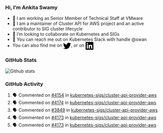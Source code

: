 ### Hi, I’m Ankita Swamy

- 💼 I am working as Senior Member of Technical Staff at VMware
- 👀 I am a maintainer of Cluster API for AWS project and an active contributor to SIG cluster lifecycle
- 💞️ I’m looking to collaborate on Kubernetes and SIGs
- 💬 You can reach me out on Kubernetes Slack with handle @swan
- You can also find me on <a href="https://twitter.com/SwamyAnkita" target="blank"><img align="center" src="https://raw.githubusercontent.com/Ankitasw/Ankitasw/master/svg/twitter.svg" alt="Ankitasw" height="25" width="25" color="#1DA1f2" /></a>, or on <a href="https://www.linkedin.com/in/Ankitaswamy/" target="blank"><img align="center" src="https://raw.githubusercontent.com/Ankitasw/Ankitasw/master/svg/linkedin.svg" alt="Ankitasw" height="25" width="25" /></a>

### GitHub Stats
![Github stats](https://github-readme-stats.vercel.app/api?username=Ankitasw&count_private=true&show_icons=true&theme=tokyonight)

### GitHub Activity 
<!--START_SECTION:activity-->
1. 🗣 Commented on [#4154](https://github.com/kubernetes-sigs/cluster-api-provider-aws/issues/4154) in [kubernetes-sigs/cluster-api-provider-aws](https://github.com/kubernetes-sigs/cluster-api-provider-aws)
2. 🗣 Commented on [#4174](https://github.com/kubernetes-sigs/cluster-api-provider-aws/issues/4174) in [kubernetes-sigs/cluster-api-provider-aws](https://github.com/kubernetes-sigs/cluster-api-provider-aws)
3. 🗣 Commented on [#3849](https://github.com/kubernetes-sigs/cluster-api-provider-aws/issues/3849) in [kubernetes-sigs/cluster-api-provider-aws](https://github.com/kubernetes-sigs/cluster-api-provider-aws)
4. 🗣 Commented on [#4173](https://github.com/kubernetes-sigs/cluster-api-provider-aws/issues/4173) in [kubernetes-sigs/cluster-api-provider-aws](https://github.com/kubernetes-sigs/cluster-api-provider-aws)
5. 🗣 Commented on [#4173](https://github.com/kubernetes-sigs/cluster-api-provider-aws/issues/4173) in [kubernetes-sigs/cluster-api-provider-aws](https://github.com/kubernetes-sigs/cluster-api-provider-aws)
<!--END_SECTION:activity-->
